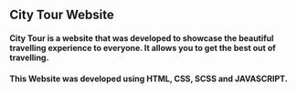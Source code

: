 ## City Tour Website

#### City Tour is a website that was developed to showcase the beautiful travelling experience to everyone. It allows you to get the best out of travelling.

#### This Website was developed using HTML, CSS, SCSS and JAVASCRIPT.
